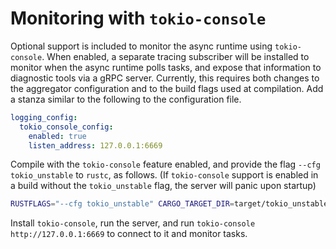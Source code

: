 # Monitoring with `tokio-console`

Optional support is included to monitor the async runtime using `tokio-console`.
When enabled, a separate tracing subscriber will be installed to monitor when
the async runtime polls tasks, and expose that information to diagnostic tools
via a gRPC server. Currently, this requires both changes to the aggregator
configuration and to the build flags used at compilation. Add a stanza similar
to the following to the configuration file.

```yaml
logging_config:
  tokio_console_config:
    enabled: true
    listen_address: 127.0.0.1:6669
```

Compile with the `tokio-console` feature enabled, and provide the flag `--cfg
tokio_unstable` to `rustc`, as follows. (If `tokio-console` support is enabled
in a build without the `tokio_unstable` flag, the server will panic upon
startup)

```bash
RUSTFLAGS="--cfg tokio_unstable" CARGO_TARGET_DIR=target/tokio_unstable cargo build --features tokio-console
```

Install `tokio-console`, run the server, and run `tokio-console
http://127.0.0.1:6669` to connect to it and monitor tasks.
